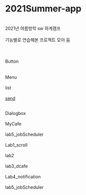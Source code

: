 # 2021Summer-app

<br>2021년 여름방학 sw 하계캠프</br>
<br> 기능별로 연습해본 프로젝트 모아 둠</br>
<br></br>
<br>Button		</br>	
<br>Menu	</br>
<br>list</br>
<br>[send](https://github.com/LeeShinwon/2021Summer-app/tree/main/send)</br>


<br>Dialogbox		</br>
<br>MyCafe			</br>
<br>lab5_jobScheduler</br>
<br>Lab1_scroll</br>
<br>lab2</br>
<br>lab3_dcafe</br>
<br>Lab4_notification	</br>
<br>lab5_jobScheduler</br>
